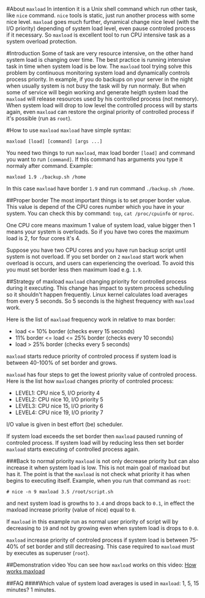 #About `maxload`
In intention it is a Unix shell command which run other task, like `nice` command. `nice` tools is static, just run another process with some nice level. `maxload` goes much further, dynamical change nice level (with the I/O priority) depending of system load level, even pause controled process if it necessary. So `maxload` is excellent tool to run CPU intensive task as a system overload protection.

#Introduction
Some of task are very resource intensive, on the other hand system load is changing over time. The best practice is running intensive task in time when system load is be low. The `maxload` tool trying solve this problem by continuous monitoring system load and dynamically controls process priority. In example, if you do backups on your server in the night when usually system is not busy the task will by run normaly. But when some of service will begin working and generate heigth system load the `maxload` will release resources used by his controlled process (not memory). When system load will drop to low level the controlled process will by starts again, even `maxload` can restore the orginal priority of controlled process if it's possible (run as `root`).

#How to use `maxload`
`maxload` have simple syntax:
```
maxload [load] [command] [args ...]
```
You need two things to run `maxload`, max load border `[load]` and command you want to run `[command]`. If this command has arguments you type it normaly after command. Example:
```
maxload 1.9 ./backup.sh /home
```
In this case `maxload` have border `1.9` and run command `./backup.sh /home`.

##Proper border
The most important things is to set proper border value. This value is depend of the CPU cores number which you have in your system. You can check this by command: `top`, `cat /proc/cpuinfo` or `nproc`.

One CPU core means maximum 1 value of system load, value bigger then 1 means your system is overloads. So if you have two cores the maximum load is 2, for four cores it's 4.

Suppose you have two CPU cores and you have run backup script until system is not overload. If you set border on `2` `maxload` start work when overload is occurs, and users can experiencing the overload. To avoid this you must set border less then maximum load e.g. `1.9`.

##Strategy of maxload
`maxload` changing priority for controlled process during it executing. This change has impact to system process scheduling so it shouldn't happen frequently. Linux kernel calculates load averages from every 5 seconds. So 5 seconds is the highest frequency with `maxload` work.

Here is the list of `maxload` frequency work in relative to max border:
- load <= 10% border (checks every 15 seconds)
- 11% border <= load <= 25% border (checks every 10 seconds)
- load > 25% border (checks every 5 seconds)

`maxload` starts reduce priority of controled process if system load is between 40-100% of set border and grows.

`maxload` has four steps to get the lowest priority value of controled process.
Here is the list how `maxload` changes priority of controled process:
- LEVEL1: CPU nice 5, I/O priority 4
- LEVEL2: CPU nice 10, I/O priority 5
- LEVEL3: CPU nice 15, I/O priority 6
- LEVEL4: CPU nice 19, I/O priority 7

I/O value is given in best effort (be) scheduler.

If system load exceeds the set border then `maxload` paused running of controled process. If system load will by reducing less then set border `maxload` starts executing of controlled process again.

###Back to normal priority
`maxload` is not only decrease priority but can also increase it when system load is low. This is not main goal of maxload but has it. The point is that the `maxload` is not check what priority it has when begins to executing itself.
Example, when you run that command as `root`:
```
# nice -n 9 maxload 3.5 /root/script.sh
```
and next system load is growths to `3.4` and drops back to `0.1`, in effect the maxload increase priority (value of nice) equal to `0`.

If `maxload` in this example run as normal user priority of script will by decreasing to `19` and not by growing even when system load is drops to `0.0`.

`maxload` increase priority of controled process if system load is between 75-40% of set border and still decreasing. This case required to `maxload` must by executes as superuser (`root`).



##Demonstration video
You can see how `maxload` works on this video: [How works maxload](https://youtu.be/IwpuLnNWhrY)

##FAQ
####Which value of system load averages is used in `maxload`: 1, 5, 15 minutes?
1 minutes.

